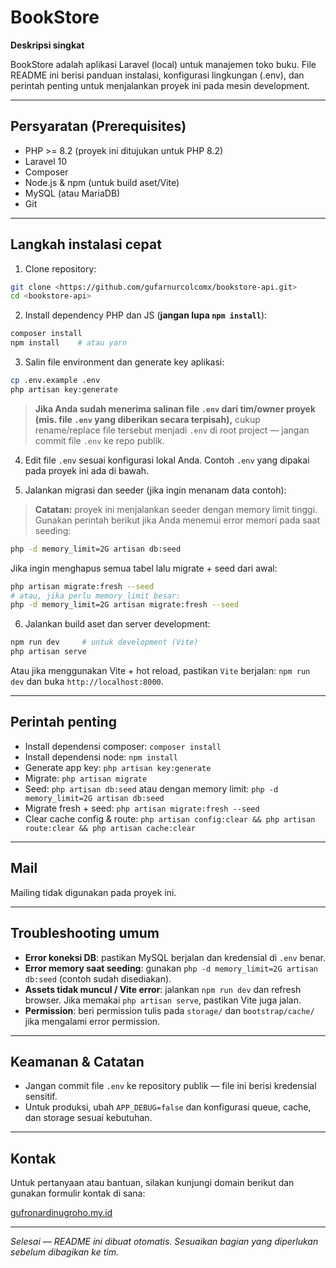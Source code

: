 # BookStore

**Deskripsi singkat**

BookStore adalah aplikasi Laravel (local) untuk manajemen toko buku. File README ini berisi panduan instalasi, konfigurasi lingkungan (.env), dan perintah penting untuk menjalankan proyek ini pada mesin development.

---

## Persyaratan (Prerequisites)

* PHP >= 8.2 (proyek ini ditujukan untuk PHP 8.2)
* Laravel 10
* Composer
* Node.js & npm (untuk build aset/Vite)
* MySQL (atau MariaDB)
* Git

---

## Langkah instalasi cepat

1. Clone repository:

```bash
git clone <https://github.com/gufarnurcolcomx/bookstore-api.git>
cd <bookstore-api>
```

2. Install dependency PHP dan JS (**jangan lupa `npm install`**):

```bash
composer install
npm install    # atau yarn
```

3. Salin file environment dan generate key aplikasi:

```bash
cp .env.example .env
php artisan key:generate
```

> **Jika Anda sudah menerima salinan file `.env` dari tim/owner proyek (mis. file `.env` yang diberikan secara terpisah),** cukup rename/replace file tersebut menjadi `.env` di root project — jangan commit file `.env` ke repo publik.

4. Edit file `.env` sesuai konfigurasi lokal Anda. Contoh `.env` yang dipakai pada proyek ini ada di bawah.

5. Jalankan migrasi dan seeder (jika ingin menanam data contoh):

> **Catatan:** proyek ini menjalankan seeder dengan memory limit tinggi. Gunakan perintah berikut jika Anda menemui error memori pada saat seeding:

```bash
php -d memory_limit=2G artisan db:seed
```

Jika ingin menghapus semua tabel lalu migrate + seed dari awal:

```bash
php artisan migrate:fresh --seed
# atau, jika perlu memory_limit besar:
php -d memory_limit=2G artisan migrate:fresh --seed
```

6. Jalankan build aset dan server development:

```bash
npm run dev     # untuk development (Vite)
php artisan serve
```

Atau jika menggunakan Vite + hot reload, pastikan `Vite` berjalan: `npm run dev` dan buka `http://localhost:8000`.

---

## Perintah penting

* Install dependensi composer: `composer install`
* Install dependensi node: `npm install`
* Generate app key: `php artisan key:generate`
* Migrate: `php artisan migrate`
* Seed: `php artisan db:seed` atau dengan memory limit: `php -d memory_limit=2G artisan db:seed`
* Migrate fresh + seed: `php artisan migrate:fresh --seed`
* Clear cache config & route: `php artisan config:clear && php artisan route:clear && php artisan cache:clear`

---

## Mail

Mailing tidak digunakan pada proyek ini.

---

## Troubleshooting umum

* **Error koneksi DB**: pastikan MySQL berjalan dan kredensial di `.env` benar.
* **Error memory saat seeding**: gunakan `php -d memory_limit=2G artisan db:seed` (contoh sudah disediakan).
* **Assets tidak muncul / Vite error**: jalankan `npm run dev` dan refresh browser. Jika memakai `php artisan serve`, pastikan Vite juga jalan.
* **Permission**: beri permission tulis pada `storage/` dan `bootstrap/cache/` jika mengalami error permission.

---

## Keamanan & Catatan

* Jangan commit file `.env` ke repository publik — file ini berisi kredensial sensitif.
* Untuk produksi, ubah `APP_DEBUG=false` dan konfigurasi queue, cache, dan storage sesuai kebutuhan.

---

## Kontak

Untuk pertanyaan atau bantuan, silakan kunjungi domain berikut dan gunakan formulir kontak di sana:

[gufronardinugroho.my.id](https://gufronardinugroho.my.id)

---

*Selesai — README ini dibuat otomatis. Sesuaikan bagian yang diperlukan sebelum dibagikan ke tim.*
